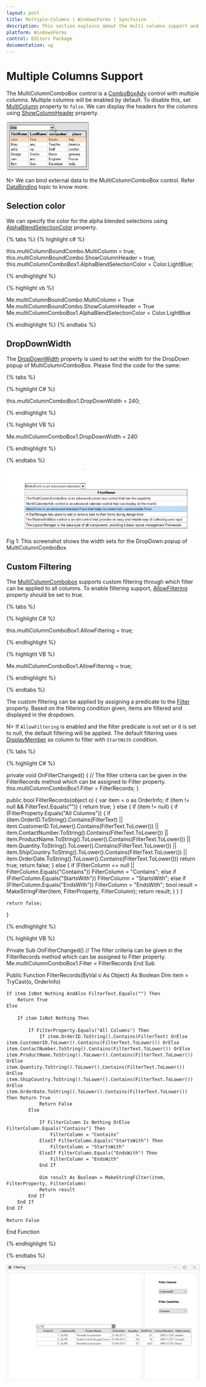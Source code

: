 ```yaml
---
layout: post
title: Multiple-Columns | WindowsForms | Syncfusion
description: This section explains about the multi columns support and its selection color, dropdownwidth and filtering options.
platform: WindowsForms
control: Editors Package
documentation: ug
---
```


# Multiple Columns Support

The MultiColumnComboBox control is a [ComboBoxAdv](/windowsforms/comboboxadv/overview) control with multiple columns. Multiple columns will be enabled by default. To disable this, set [MultiColumn](https://help.syncfusion.com/cr/windowsforms/Syncfusion.Windows.Forms.Tools.MultiColumnComboBox.html#Syncfusion_Windows_Forms_Tools_MultiColumnComboBox_MultiColumn) property to `false`. We can display the headers for the columns using [ShowColumnHeader](https://help.syncfusion.com/cr/windowsforms/Syncfusion.Windows.Forms.Tools.MultiColumnComboBox.html#Syncfusion_Windows_Forms_Tools_MultiColumnComboBox_ShowColumnHeader) property. 

![Multiple Columns](Overview_images/Overview_img325.jpeg) 

N> We can bind external data to the MultiColumnComboBox control. Refer [DataBinding](/windowsforms/multicolumncombobox/data-binding) topic to know more.

## Selection color

We can specify the color for the alpha blended selections using [AlphaBlendSelectionColor](https://help.syncfusion.com/cr/windowsforms/Syncfusion.Windows.Forms.Tools.MultiColumnComboBox.html#Syncfusion_Windows_Forms_Tools_MultiColumnComboBox_AlphaBlendSelectionColor) property.

{% tabs %}
{% highlight c# %}

this.multiColumnBoundCombo.MultiColumn = true;
this.multiColumnBoundCombo.ShowColumnHeader = true;
this.multiColumnComboBox1.AlphaBlendSelectionColor = Color.LightBlue;

{% endhighlight %}

{% highlight vb %}

Me.multiColumnBoundCombo.MultiColumn = True
Me.multiColumnBoundCombo.ShowColumnHeader = True
Me.multiColumnComboBox1.AlphaBlendSelectionColor = Color.LightBlue

{% endhighlight %}
{% endtabs %}

## DropDownWidth

The [DropDownWidth](https://help.syncfusion.com/cr/windowsforms/Syncfusion.Windows.Forms.Tools.MultiColumnComboBox.html#Syncfusion_Windows_Forms_Tools_MultiColumnComboBox_ShowColumnHeader) property is used to set the width for the DropDown popup of MultiColumnComboBox. Please find the code for the same:

{% tabs %}

{% highlight C# %}

this.multiColumnComboBox1.DropDownWidth = 240;

{% endhighlight %}


{% highlight VB %}

Me.multiColumnComboBox1.DropDownWidth = 240

{% endhighlight %}

{% endtabs %}

![DropDownWidth](Overview_images/Dropdownimage.png) 

 Fig 1: This screenshot shows the width sets for the DropDown popup of MultiColumnComboBox

 ## Custom Filtering

The [MultiColumnCombobox](https://help.syncfusion.com/cr/windowsforms/Syncfusion.Windows.Forms.Tools.MultiColumnComboBox.html) supports custom filtering through which filter can be applied to all columns. To enable filtering support, [AllowFiltering](https://help.syncfusion.com/cr/windowsforms/Syncfusion.Windows.Forms.Tools.MultiColumnComboBox.html#Syncfusion_Windows_Forms_Tools_MultiColumnComboBox_AllowFiltering) property should be set to true.
 
 {% tabs %}

{% highlight C# %}

 this.multiColumnComboBox1.AllowFiltering = true;

{% endhighlight %}

{% highlight VB %}
 
 Me.multiColumnComboBox1.AllowFiltering = true;

{% endhighlight %}

{% endtabs %}

The custom filtering can be applied by assigning a predicate to the [Filter](https://help.syncfusion.com/cr/windowsforms/Syncfusion.Windows.Forms.Tools.MultiColumnComboBox.html#Syncfusion_Windows_Forms_Tools_MultiColumnComboBox_Filter) property. Based on the filtering condition given, items are filtered and displayed in the dropdown.

N> If `AllowFiltering` is enabled and the filter predicate is not set or it is set to null, the default filtering will be applied. The default filtering uses [DisplayMember](https://help.syncfusion.com/cr/windowsforms/Syncfusion.Windows.Forms.Tools.ComboBoxBaseDataBound.html#Syncfusion_Windows_Forms_Tools_ComboBoxBaseDataBound_DisplayMember) as column to filter with `StartWith` condition.

{% tabs %}

{% highlight C# %}

private void OnFilterChanged()
{
    // The filter criteria can be given in the FilterRecords method which can be assigned to Filter property.
    this.multiColumnComboBox1.Filter = FilterRecords;
}   

public bool FilterRecords(object o)
{
    var item = o as OrderInfo;
    if (item != null && FilterText.Equals(""))
    {
        return true;
    }
    else
    {
        if (item != null)
        {
            if (FilterProperty.Equals("All Columns"))
            {
                if (item.OrderID.ToString().Contains(FilterText) ||
                    item.CustomerID.ToLower().Contains(FilterText.ToLower()) || item.ContactNumber.ToString().Contains(FilterText.ToLower()) ||
                    item.ProductName.ToString().ToLower().Contains(FilterText.ToLower()) || item.Quantity.ToString().ToLower().Contains(FilterText.ToLower()) ||
                    item.ShipCountry.ToString().ToLower().Contains(FilterText.ToLower()) ||
                    item.OrderDate.ToString().ToLower().Contains(FilterText.ToLower()))
                    return true;
                return false;
            }
            else
            {
                if (FilterColumn == null || FilterColumn.Equals("Contains"))
                    FilterColumn = "Contains";
                else if (FilterColumn.Equals("StartsWith"))
                    FilterColumn = "StartsWith";
                else if (FilterColumn.Equals("EndsWith"))
                    FilterColumn = "EndsWith";
                bool result = MakeStringFilter(item, FilterProperty, FilterColumn);
                return result;
            }
        }
    }

    return false;
}

{% endhighlight %}

{% highlight VB %}

Private Sub OnFilterChanged()
    // The filter criteria can be given in the FilterRecords method which can be assigned to Filter property.
    Me.multiColumnComboBox1.Filter = FilterRecords
End Sub

Public Function FilterRecords(ByVal o As Object) As Boolean
    Dim item = TryCast(o, OrderInfo)

    If item IsNot Nothing AndAlso FilterText.Equals("") Then
        Return True
    Else

        If item IsNot Nothing Then

            If FilterProperty.Equals("All Columns") Then
                If item.OrderID.ToString().Contains(FilterText) OrElse item.CustomerID.ToLower().Contains(FilterText.ToLower()) OrElse item.ContactNumber.ToString().Contains(FilterText.ToLower()) OrElse item.ProductName.ToString().ToLower().Contains(FilterText.ToLower()) OrElse item.Quantity.ToString().ToLower().Contains(FilterText.ToLower()) OrElse item.ShipCountry.ToString().ToLower().Contains(FilterText.ToLower()) OrElse item.OrderDate.ToString().ToLower().Contains(FilterText.ToLower()) Then Return True
                Return False
            Else

                If FilterColumn Is Nothing OrElse FilterColumn.Equals("Contains") Then
                    FilterColumn = "Contains"
                ElseIf FilterColumn.Equals("StartsWith") Then
                    FilterColumn = "StartsWith"
                ElseIf FilterColumn.Equals("EndsWith") Then
                    FilterColumn = "EndsWith"
                End If

                Dim result As Boolean = MakeStringFilter(item, FilterProperty, FilterColumn)
                Return result
            End If
        End If
    End If

    Return False
End Function

{% endhighlight %}

{% endtabs %}

![Custom Filtering](Overview_images/Overview_img353.jpg) 